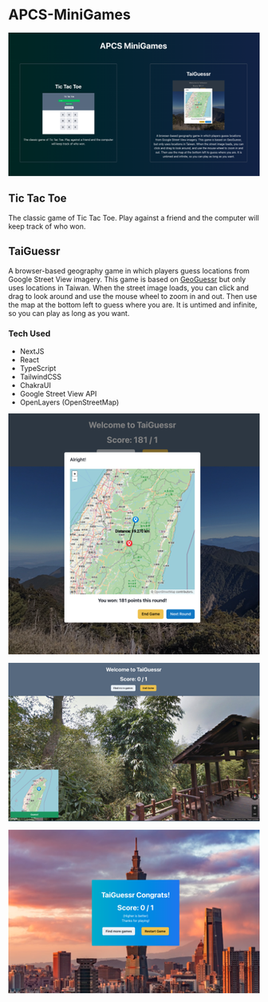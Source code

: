 # APCS-MiniGames

![](/readme_data/shot_1.png)

## Tic Tac Toe
The classic game of Tic Tac Toe. Play against a friend and the computer will keep track of who won.

## TaiGuessr

A browser-based geography game in which players guess locations from Google Street View imagery. This game is based on [GeoGuessr](https://www.geoguessr.com/) but only uses locations in Taiwan. When the street image loads, you can click and drag to look around and use the mouse wheel to zoom in and out. Then use the map at the bottom left to guess where you are. It is untimed and infinite, so you can play as long as you want.

### Tech Used

- NextJS
- React
- TypeScript
- TailwindCSS
- ChakraUI
- Google Street View API
- OpenLayers (OpenStreetMap)

![](/public/taiguessr.png)

![](/readme_data/shot_2.png)

![](/readme_data/shot_3.png)
